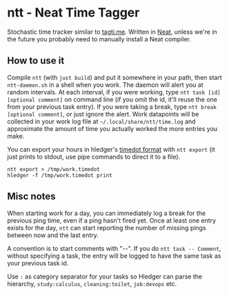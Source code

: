 # ntt - Neat Time Tagger

Stochastic time tracker similar to [tagti.me](http://tagti.me/).
Written in [Neat](https://neat-lang.github.io/), unless we're in the future you probably need to manually install a Neat compiler.

## How to use it

Compile `ntt` (with `just build`) and put it somewhere in your path, then start `ntt-daemon.sh` in a shell when you work.
The daemon will alert you at random intervals.
At each interval, if you were working, type `ntt task [id] [optional comment]` on command line (if you omit the id, it'll reuse the one from your previous task entry).
If you were taking a break, type `ntt break [optional comment]`, or just ignore the alert.
Work datapoints will be collected in your work log file at `~/.local/share/ntt/time.log` and approximate the amount of time you actually worked the more entries you make.

You can export your hours in hledger's [timedot format](https://hledger.org/time-planning.html) with `ntt export` (it just prints to stdout, use pipe commands to direct it to a file).

```
ntt export > /tmp/work.timedot
hledger -f /tmp/work.timedot print
```

## Misc notes

When starting work for a day, you can immediately log a break for the previous ping time, even if a ping hasn't fired yet.
Once at least one entry exists for the day, `ntt` can start reporting the number of missing pings between now and the last entry.

A convention is to start comments with "--".
If you do `ntt task -- Comment`, without specifying a task, the entry will be logged to have the same task as your previous task id.

Use `:` as category separator for your tasks so Hledger can parse the hierarchy, `study:calculus`, `cleaning:toilet`, `job:devops` etc.

